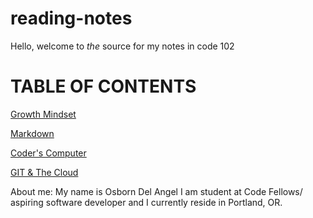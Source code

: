 # reading-notes
Hello, welcome to *the* source for my notes in code 102
# TABLE OF CONTENTS

[Growth Mindset](growthmindset.md)

[Markdown](learningmarkdown.md)


[Coder's Computer](coderscomputer.md)

[GIT & The Cloud](gitandthecloud.md)




About me: My name is Osborn Del Angel I am student at Code Fellows/ aspiring software developer and I currently reside in Portland, OR. 